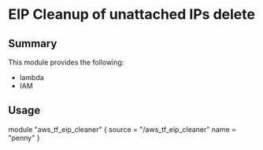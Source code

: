 # EIP Cleanup of unattached IPs delete

## Summary


This module provides the following:
 - lambda
 - IAM

## Usage


module "aws_tf_eip_cleaner" {
  source = "/aws_tf_eip_cleaner"
  name               = "penny"
}
